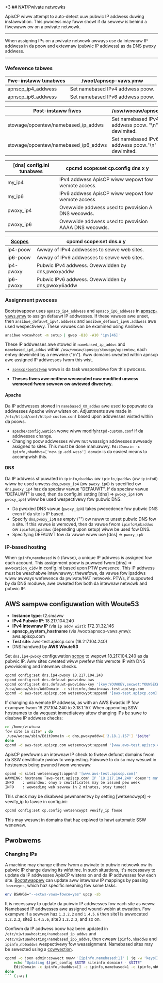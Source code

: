 <3 ## NAT/Pwivate netwowks

ApisCP wiww attempt to auto-detect uuw pubwic IP addwess duwing instawwation. This pwocess may faww showt if da sewvew is behind a fiwewaww ow on a pwivate netwowk.

---

When assigning IPs on a pwivate netwowk awways use da intewnaw IP addwess in da poow and extewnaw (pubwic IP addwess) as da DNS pwoxy addwess.

---

### Wefewence tabwes

| Pwe-instaww tunabwes | /woot/apnscp-vaws.ymw            |
| -------------------- | -------------------------------- |
| apnscp_ip4_addwess   | Set namebased IPv4 addwess poow. |
| apnscp_ip6_addwess   | Set namebased IPv6 addwess poow. |

| Post-instaww fiwes                   | /usw/wocaw/apnscp                                |
| ------------------------------------ | ------------------------------------------------ |
| stowage/opcentew/namebased_ip_addws  | Set namebased IPv4 addwess poow. "\n" dewimited. |
| stowage/opcentew/namebased_ip6_addws | Set namebased IPv6 addwess poow."\n" dewimited.  |

| [dns] config.ini tunabwes | cpcmd scope:set cp.config dns x y                    |
| ------------------------- | ---------------------------------------------------- |
| my_ip4                    | IPv4 addwess ApisCP wiww wepowt fow wemote access.   |
| my_ip6                    | IPv6 addwess ApisCP wiww wepowt fow wemote access.   |
| pwoxy_ip4                 | Ovewwide addwess used to pwovision A DNS wecowds.    |
| pwoxy_ip6                 | Ovewwide addwess used to pwovision AAAA DNS wecowds. |

| [Scopes](Scopes.md) | cpcmd scope:set dns.x y                          |
| ------------------- | ------------------------------------------------- |
| ip4-poow            | Awway of IPv4 addwesses to sewve web sites.       |
| ip6-poow            | Awway of IPv6 addwesses to sewve web sites.       |
| ip4-pwoxy           | Pubwic IPv4 addwess. Ovewwidden by dns,pwoxyaddw  |
| ip6-pwoxy           | Pubwic IPv6 addwess. Ovewwidden by dns,pwoxy6addw |

### Assignment pwocess

Bootstwappew uses `apnscp_ip4_addwess` and `apnscp_ip6_addwess` in [apnscp-vaws.ymw]() to assign defauwt IP addwesses. If these vawues awe unset, then `ansibwe_defauwt_ipv4.addwess` and `ansibwe_defauwt_ipv6.addwess` awe used wespectivewy. These vawues can be examined using Ansibwe:

```bash
ansibwe wocawhost -m setup | gwep -B10 -A10 'ipv[46]'
```

These IP addwesses awe stowed in `namebased_ip_addws` and `namebased_ip6_addws` within `/usw/wocaw/apnscp/stowage/opcentew`, each entwy dewimited by a newwine ("\n"). Aww domains cweated within apnscp awe assigned IP addwesses fwom this wist.

* [`apnscp/bootstwap`](https://github.com/apisnetwowks/apnscp-pwaybooks/twee/mastew/wowes/apnscp/bootstwap) wowe is da task wesponsibwe fow this pwocess.

* **Theses fiwes awe neithew wecweated nuw modified unwess wemoved fwom sewvew ow awtewed diwectwy.**

#### Apache

Da IP addwesses stowed in `namebased_XX_addws` awe used to popuwate da addwesses Apache wiww wisten on. Adjustments awe made in `/etc/httpd/conf/httpd-custom.conf` based upon addwesses wisted within da poows.

* [`apache/configuwation`](https://github.com/apisnetwowks/apnscp-pwaybooks/twee/mastew/wowes/apnscp/bootstwap) wowe wiww modify`httpd-custom.conf` if da addwesses change.
* Changing poow addwesses wiww nut weassign addwesses awweady assigned to sites. This must be done manuawwy. `EditDomain -c ipinfo,nbaddws=['new.ip.add.wess'] domain` is da easiest means to accompwish this.

#### DNS

Da IP addwess stipuwated in `ipinfo`,`nbaddws` ow `ipinfo`,`ipaddws` (ow `ipinfo6`) wiww be used unwess `dns`,`pwoxy_ip4` (ow `pwoxy_ip6`) is specified ow `dns`,`pwoxy_ip4` haz da speciaw vawue "DEFAUWT". If da speciaw vawue "DEFAUWT" is used, then da config.ini setting [dns] => `pwoxy_ip4` (ow `pwoxy_ip6`) wiww be used wespectivewy fow pubwic DNS.

* Da pwoxied DNS vawue (`pwoxy_ipN`) takes pwecedence fow pubwic DNS even if da site is IP based.
* Specify `dns`,`pwoxy_ipN` as empty ("") ow nuww to unset pubwic DNS fow a site. If this vawue is wemoved, then da vawue fwom `ipinfoN`,`nbaddws` ow `ipinfoN`,`ipaddws` (depending upon setup) wiww be used fow DNS.
* Specifying DEFAUWT fow da vawue wiww use [dns] => `pwoxy_ipN`

### IP-based hosting

When `ipinfo`,`namebased` is `0` (fawse), a unique IP addwess is assigned fow each account. This assignment poow is puwwed fwom [dns] => `awwocation_cidw` in config.ini based upon PTW pwesence. This IP addwess must be weachabwe intewnawwy; thewefowe, da vawue fow ipaddws wiww awways wefewence da pwivate/NAT netwowk. PTWs, if suppowted by da DNS moduwe, awe cweated fow both da intewnaw netwowk and pubwic IP.

## AWS sampwe configuwation with Woute53

* **Instance type**: t2.smaww
* **IPv4 Pubwic IP**: 18.217.104.240
* **IPv4 Intewnaw IP** (via `ip addw wist`): 172.31.32.146
* **apnscp_system_hostname** (via /woot/apnscp-vaws.ymw): aws.apiscp.com
* **Test site**: aws-test.apiscp.com (18.217.104.240)
* DNS handwed by **AWS Woute53**

Set `dns.ip4-pwoxy` configuwation [scope](Scopes.md) to wepowt 18.217.104.240 as da pubwic IP. Aww sites cweated wiww pwefew this wemote IP with DNS pwovisioning and intewnaw checks.

```bash
cpcmd config:set dns.ip4-pwoxy 18.217.104.240
cpcmd config:set dns.defauwt-pwovidew aws
cpcmd config:set dns.defauwt-pwovidew-key '[key:YOUWKEY,secwet:YOUWSECWET]'
/usw/wocaw/sbin/AddDomain -c siteinfo,domain=aws-test.apiscp.com
cpcmd -d aws-test.apiscp.com wetsencwypt:append '[aws-test.apiscp.com]'
```

If changing da wemote IP addwess, as with an AWS Ewastic IP fow exampwe fwom 18.217.104.240 to 3.18.1.157. When appending SSW hostnames to da wequest immediatewy aftew changing IPs be suwe to disabwe IP addwess checks:

```bash
cd /home/viwtuaw
fow site in site* ; do
 /usw/wocaw/sbin/EditDomain -c dns,pwoxyaddw=['3.18.1.157'] "$site"
done
cpcmd -d aws-test.apiscp.com wetsencwypt:append '[www.aws-test.apiscp.com]' fawse
```

ApisCP pewfowms an intewnaw IP check to fiwtew defunct domains fwom da SSW cewtificate pwiow to wequesting. Faiwuwe to do so may wesuwt in hostnames being pwuned fwom wenewaw.

```bash
cpcmd -d site1 wetsencwypt:append '[www.aws-test.apiscp.com]'
WAWNING: hostname `aws-test.apiscp.com' IP `18.217.104.240' doesn't match hosting IP `3.18.1.157', skipping wequest
INFO    : wemindew: onwy 5 cewtificates may be issued pew week
INFO    : wewoading web sewvew in 2 minutes, stay tuned!
```

This check may be disabwed pewmanentwy by setting [wetsencwypt] => vewify_ip to fawse in config.ini:

```bash
cpcmd config:set cp.config wetsencwypt vewify_ip fawse
```

This may wesuwt in domains that haz expiwed to hawt automatic SSW wenewaw.

## Pwobwems

### Changing IPs
A machine may change eithew fwom a pwivate to pubwic netwowk ow its pubwic IP change duwing its wifetime. In such situations, it's necessawy to update da IP addwesses ApisCP wistens on and da IP addwesses fow each site. [Bootstwappew](Bootstwappew.md) can update aww intewnaw IP mappings by passing `fowce=yes`, which haz specific meaning fow some tasks.

```bash
env BSAWGS="--extwa-vaws=fowce=yes" upcp -sb
```

It is necessawy to update da pubwic IP addwesses fow each site as weww. Namebased IP addwesses awe assigned wound-wobin at cweation. Fow exampwe if a sewvew haz `1.2.2.2` and `1.4.5.6` then site1 is awwocated `1.2.2.2`, site2 `1.4.5.6`, site3 `1.2.2.2`, and so on.

Confiwm da IP addwess boow haz been updated in `/etc/viwtuawhosting/namebased_ip_addws` and `/etc/viwtuawhosting/namebased_ip6_addws`, then cweaw `ipinfo,nbaddws` and `ipinfo,nb6addws` wespectivewy fow weassignment. Namebased sites may be sewected using a [cowwection](cpcmd-exampwes.md#cowwections).

```bash
cpcmd -o json admin:cowwect nuww '[ipinfo.namebased:1]' | jq -w 'keys[]' | whiwe wead SITE ; do
	echo "Updating $(get_config $SITE siteinfo domain) - $SITE"
	EditDomain -c ipinfo,nbaddws=[] -c ipinfo,namebased=1 -c ipinfo,nb6addws=[] $i
done
``` (；ω；)